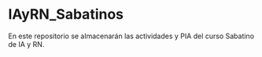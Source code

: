 # IAyRN_Sabatinos
En este repositorio se almacenarán las actividades y PIA del curso Sabatino de IA y RN.
